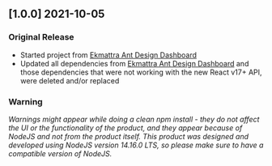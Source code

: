 ## [1.0.0] 2021-10-05

### Original Release

- Started project from [Ekmattra Ant Design Dashboard](https://www.creative-tim.com/product/Ekmattra-ant-design-dashboard?ref=changelog-madd)
- Updated all dependencies from [Ekmattra Ant Design Dashboard](https://www.creative-tim.com/product/Ekmattra-ant-design-dashboard?ref=changelog-madd) and those dependencies that were not working with the new React v17+ API, were deleted and/or replaced

### Warning

_Warnings might appear while doing a clean npm install - they do not affect the UI or the functionality of the product, and they appear because of NodeJS and not from the product itself._
_This product was designed and developed using NodeJS version 14.16.0 LTS, so please make sure to have a compatible version of NodeJS._
